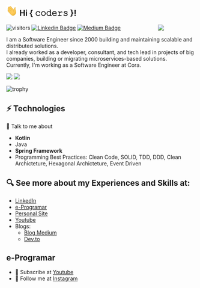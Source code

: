 <h2><img src="https://raw.githubusercontent.com/ABSphreak/ABSphreak/master/gifs/Hi.gif" width="30px"> Hi { 𝚌𝚘𝚍𝚎𝚛𝚜 }!</h2>

<!-- <img align='right' src='https://user-images.githubusercontent.com/5713670/87202985-820dcb80-c2b6-11ea-9f56-7ec461c497c3.gif' width='70px'> -->
<img align='right' src='https://raw.githubusercontent.com/gist/abhirampai/ce94b0b8345cd969d3cf997578487cdd/raw/b2dc51d4421db9d4a5a17be817e07dc8ad1e3375/hello.gif' width='100px'> 


![visitors](https://visitor-badge.laobi.icu/badge?page_id=fabianogoes.fabianogoes) [![Linkedin Badge](https://img.shields.io/badge/-fabianogoes-blue?style=flat-square&logo=Linkedin&logoColor=white&link=https://www.linkedin.com/in/fabianogoes/)](https://www.linkedin.com/in/fabianogoes/) [![Medium Badge](https://img.shields.io/badge/-@fabianogoes-03a57a?style=flat-square&labelColor=000000&logo=Medium&link=https://fabiano-goes.medium.com/)](https://fabiano-goes.medium.com/)


I am a Software Engineer since 2000 building and maintaining scalable and distributed solutions.   
I already worked as a developer, consultant, and tech lead in projects of big companies, building or migrating microservices-based solutions.    
Currently, I'm working as a Software Engineer at Cora.

 <div>
  <img height="180em" src="https://github-readme-stats.vercel.app/api/top-langs/?username=fabianogoes&layout=compact&langs_count=16&theme=dracula"/>
  <img height="180em" src="https://github-readme-stats.vercel.app/api?username=fabianogoes&show_icons=true&theme=dracula&include_all_commits=false&count_private=true"/>
</div>

![trophy](https://github-profile-trophy.vercel.app/?username=fabianogoes)

## ⚡ Technologies
💬 Talk to me about
- **Kotlin**
- Java
- **Spring Framework**
- Programming Best Practices: Clean Code, SOLID, TDD, DDD, Clean Archicteture, Hexagonal Archicteture, Event Driven

## :mag: See more about my Experiences and Skills at: 
  - [LinkedIn](https://www.linkedin.com/in/fabianogoes/)
  - [e-Programar](https://eprogramar.com.br)
  - [Personal Site](http://fabianogoes.com.br)
  - [Youtube](https://www.youtube.com/EnsinandoProgramar)
  - Blogs:
    - [Blog Medium](https://fabiano-goes.medium.com)
    - [Dev.to](https://dev.to/fabianogoes)

## e-Programar   
- 🔔 Subscribe at [Youtube](https://www.youtube.com/channel/UCaCxdoLt4IsWm8NUWh4IH9w)
- 🔔 Follow me at [Instagram](https://www.instagram.com/eprogramar)





